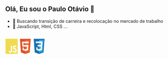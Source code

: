 ## Olá, Eu sou o Paulo Otávio 👋


- 🔭 Buscando transição de carreira e recolocação no mercado de trabalho 
- 🌱 JavaScript, Html, CSS ...


<div style="display: inline_block"><br>
  <img align="center" alt="Rafa-Js" height="50" width="40" src="https://raw.githubusercontent.com/devicons/devicon/master/icons/javascript/javascript-plain.svg">
  <img align="center" alt="Rafa-HTML" height="50" width="40" src="https://raw.githubusercontent.com/devicons/devicon/master/icons/html5/html5-original.svg">
  <img align="center" alt="Rafa-CSS" height="50" width="40" src="https://raw.githubusercontent.com/devicons/devicon/master/icons/css3/css3-original.svg">
</div>
  
  
